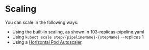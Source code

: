 # Scaling

You can scale in the following ways:

* Using the built-in scaling, as shown in 103-replicas-pipeline.yaml
* Using `kubect scale step/{pipelineName}-{stepName}` --replicas 1
* Using a [Horizontal Pod Autoscaler](https://kubernetes.io/docs/tasks/run-application/horizontal-pod-autoscale/).
